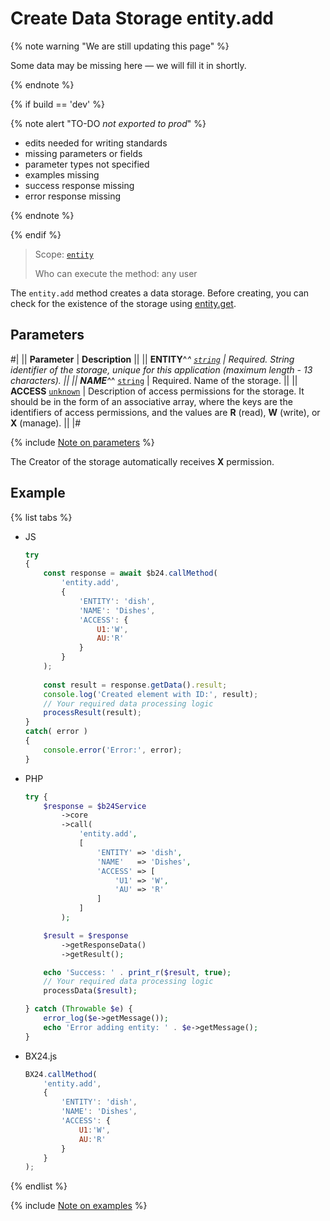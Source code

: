# Create Data Storage entity.add

{% note warning "We are still updating this page" %}

Some data may be missing here — we will fill it in shortly.

{% endnote %}

{% if build == 'dev' %}

{% note alert "TO-DO _not exported to prod_" %}

- edits needed for writing standards
- missing parameters or fields
- parameter types not specified
- examples missing
- success response missing
- error response missing

{% endnote %}

{% endif %}

> Scope: [`entity`](../../scopes/permissions.md)
>
> Who can execute the method: any user

The `entity.add` method creates a data storage. Before creating, you can check for the existence of the storage using [entity.get](./entity-get.md).

## Parameters

#|
|| **Parameter** | **Description** ||
|| **ENTITY**^*^
[`string`](../../data-types.md) | Required. String identifier of the storage, unique for this application (maximum length - 13 characters). ||
|| **NAME**^*^
[`string`](../../data-types.md) | Required. Name of the storage. ||
|| **ACCESS**
[`unknown`](../../data-types.md) | Description of access permissions for the storage. 
It should be in the form of an associative array, where the keys are the identifiers of access permissions, and the values are **R** (read), **W** (write), or **X** (manage). ||
|#

{% include [Note on parameters](../../../_includes/required.md) %}

The Creator of the storage automatically receives **X** permission.

## Example

{% list tabs %}

- JS

    ```js
    try
    {
    	const response = await $b24.callMethod(
    		'entity.add',
    		{
    			'ENTITY': 'dish',
    			'NAME': 'Dishes',
    			'ACCESS': {
    				U1:'W',
    				AU:'R'
    			}
    		}
    	);
    	
    	const result = response.getData().result;
    	console.log('Created element with ID:', result);
    	// Your required data processing logic
    	processResult(result);
    }
    catch( error )
    {
    	console.error('Error:', error);
    }
    ```

- PHP

    ```php
    try {
        $response = $b24Service
            ->core
            ->call(
                'entity.add',
                [
                    'ENTITY' => 'dish',
                    'NAME'   => 'Dishes',
                    'ACCESS' => [
                        'U1' => 'W',
                        'AU' => 'R'
                    ]
                ]
            );
    
        $result = $response
            ->getResponseData()
            ->getResult();
    
        echo 'Success: ' . print_r($result, true);
        // Your required data processing logic
        processData($result);
    
    } catch (Throwable $e) {
        error_log($e->getMessage());
        echo 'Error adding entity: ' . $e->getMessage();
    }
    ```

- BX24.js

    ```javascript
    BX24.callMethod(
        'entity.add',
        {
            'ENTITY': 'dish',
            'NAME': 'Dishes',
            'ACCESS': {
                U1:'W',
                AU:'R'
            }
        }
    );
    ```

{% endlist %}

{% include [Note on examples](../../../_includes/examples.md) %}